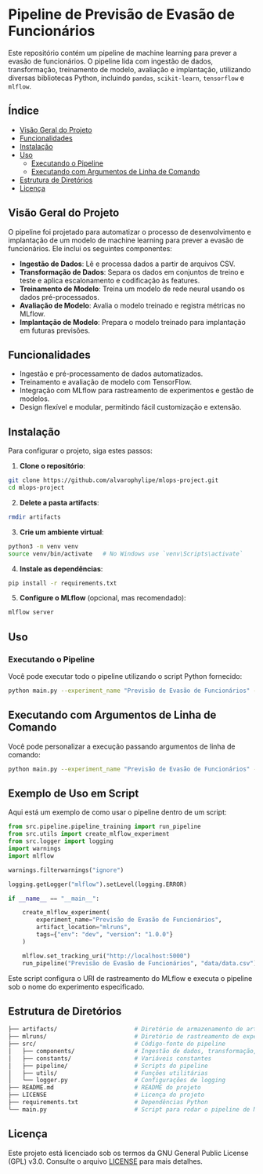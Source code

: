 # Pipeline de Previsão de Evasão de Funcionários

Este repositório contém um pipeline de machine learning para prever a evasão de funcionários. O pipeline lida com ingestão de dados, transformação, treinamento de modelo, avaliação e implantação, utilizando diversas bibliotecas Python, incluindo `pandas`, `scikit-learn`, `tensorflow` e `mlflow`.

## Índice

- [Visão Geral do Projeto](#visão-geral-do-projeto)
- [Funcionalidades](#funcionalidades)
- [Instalação](#instalação)
- [Uso](#uso)
  - [Executando o Pipeline](#executando-o-pipeline)
  - [Executando com Argumentos de Linha de Comando](#executando-com-argumentos-de-linha-de-comando)
- [Estrutura de Diretórios](#estrutura-de-diretórios)
- [Licença](#licença)

## Visão Geral do Projeto

O pipeline foi projetado para automatizar o processo de desenvolvimento e implantação de um modelo de machine learning para prever a evasão de funcionários. Ele inclui os seguintes componentes:

- **Ingestão de Dados**: Lê e processa dados a partir de arquivos CSV.
- **Transformação de Dados**: Separa os dados em conjuntos de treino e teste e aplica escalonamento e codificação às features.
- **Treinamento de Modelo**: Treina um modelo de rede neural usando os dados pré-processados.
- **Avaliação de Modelo**: Avalia o modelo treinado e registra métricas no MLflow.
- **Implantação de Modelo**: Prepara o modelo treinado para implantação em futuras previsões.

## Funcionalidades

- Ingestão e pré-processamento de dados automatizados.
- Treinamento e avaliação de modelo com TensorFlow.
- Integração com MLflow para rastreamento de experimentos e gestão de modelos.
- Design flexível e modular, permitindo fácil customização e extensão.

## Instalação

Para configurar o projeto, siga estes passos:

1. **Clone o repositório**:
```bash
git clone https://github.com/alvarophylipe/mlops-project.git
cd mlops-project
```

2. **Delete a pasta artifacts**:
```bash
rmdir artifacts
```

3. **Crie um ambiente virtual**:
```bash
python3 -m venv venv
source venv/bin/activate   # No Windows use `venv\Scripts\activate`
```

4. **Instale as dependências**:
```bash
pip install -r requirements.txt
```

5. **Configure o MLflow** (opcional, mas recomendado):
```bash
mlflow server
```
## Uso

### Executando o Pipeline

Você pode executar todo o pipeline utilizando o script Python fornecido:

```bash
python main.py --experiment_name "Previsão de Evasão de Funcionários" --csv_path <datafile_path>
```

## Executando com Argumentos de Linha de Comando

Você pode personalizar a execução passando argumentos de linha de comando:

```bash
python main.py --experiment_name "Previsão de Evasão de Funcionários" --csv_path <datafile_path> --tracking_uri "http://localhost:5000" --artifact_location "mlruns"
```
## Exemplo de Uso em Script

Aqui está um exemplo de como usar o pipeline dentro de um script:

```py
from src.pipeline.pipeline_training import run_pipeline
from src.utils import create_mlflow_experiment
from src.logger import logging
import warnings
import mlflow

warnings.filterwarnings("ignore")

logging.getLogger("mlflow").setLevel(logging.ERROR)

if __name__ == "__main__":

    create_mlflow_experiment(
        experiment_name="Previsão de Evasão de Funcionários",
        artifact_location="mlruns",
        tags={"env": "dev", "version": "1.0.0"}
    )

    mlflow.set_tracking_uri("http://localhost:5000")
    run_pipeline("Previsão de Evasão de Funcionários", "data/data.csv")
```
Este script configura o URI de rastreamento do MLflow e executa o pipeline sob o nome do experimento especificado.

## Estrutura de Diretórios

```bash
├── artifacts/                      # Diretório de armazenamento de artefatos
├── mlruns/                         # Diretório de rastreamento de experimentos do MLflow
├── src/                            # Código-fonte do pipeline
│   ├── components/                 # Ingestão de dados, transformação, etc.
│   ├── constants/                  # Variáveis constantes
│   ├── pipeline/                   # Scripts do pipeline
│   ├── utils/                      # Funções utilitárias
│   └── logger.py                   # Configurações de logging
├── README.md                       # README do projeto
├── LICENSE                         # Licença do projeto
├── requirements.txt                # Dependências Python
└── main.py                         # Script para rodar o pipeline de ML
```

## Licença

Este projeto está licenciado sob os termos da GNU General Public License (GPL) v3.0. Consulte o arquivo [LICENSE](LICENSE) para mais detalhes.